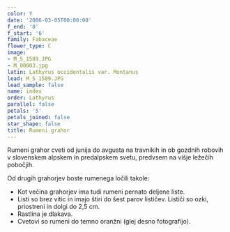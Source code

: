```yaml
---
color: Y
date: '2006-03-05T00:00:00'
f_end: '8'
f_start: '6'
family: Fabaceae
flower_type: C
image:
- M_5_1589.JPG
- M_00003.jpg
latin: Lathyrus occidentalis var. Montanus
lead: M_5_1589.JPG
lead_sample: false
name: index
order: Lathyrus
parallel: false
petals: '5'
petals_joined: false
star_shape: false
title: Rumeni grahor
---
```

Rumeni grahor cveti od junija do avgusta na travnikih in ob gozdnih robovih v slovenskem alpskem in predalpskem svetu, predvsem na višje ležečih pobočjih.

Od drugih grahorjev boste rumenega ločili takole:

-   Kot večina grahorjev ima tudi rumeni pernato deljene liste.
-   Listi so brez vitic in imajo štiri do šest parov lističev. Lističi so ozki, priostreni in dolgi do 2,5 cm.
-   Rastlina je dlakava.
-   Cvetovi so rumeni do temno oranžni (glej desno fotografijo).
